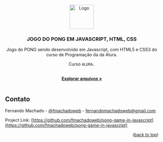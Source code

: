 <div id="top"></div>



<!-- PROJECT LOGO -->
<br />
<div align="center">
  <a href="#">
    <img src="https://github.com/othneildrew/Best-README-Template/raw/master/images/logo.png" alt="Logo" width="80" height="80">
  </a>

  <h3 align="center">JOGO DO PONG EM JAVASCRIPT, HTML, CSS</h3>
  
  <p align="center">Jogo do PONG sendo desenvolvido em Javascript, com HTML5 e CSS3 do curso de Programação da da Alura. </p>
  
  <p align="center">Curso <code>ALURA.</code> </p>

  <p align="center">
    <br />
    <a href="hthttps://github.com/fmachadoweb/pong-game-in-javascript"><strong>Explorar arquivos »</strong></a>
    <br />
    <br />
  </p>
</div>


<!-- CONTACT -->
## Contato

Fernando Machado - [@fmachadoweb](https://twitter.com/fmachadoweb) - fernandomachadoweb@gmail.com

Project Link: [https://github.com/fmachadoweb/pong-game-in-javascript](https://github.com/fmachadoweb/pong-game-in-javascript)

<p align="right">(<a href="#top">back to top</a>)</p>


